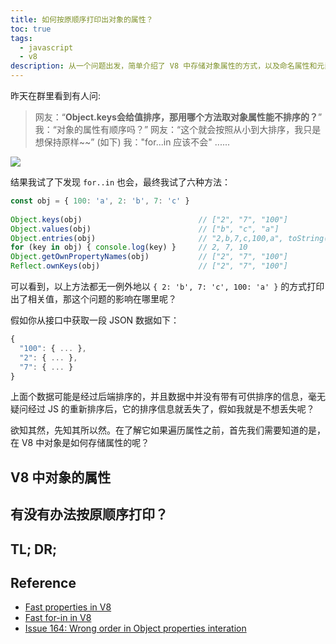 ```yaml
---
title: 如何按原顺序打印出对象的属性？
toc: true
tags: 
  - javascript
  - v8
description: 从一个问题出发，简单介绍了 V8 中存储对象属性的方式，以及命名属性和元素的区别
---
```


昨天在群里看到有人问:

> 网友：“**Object.keys会给值排序，那用哪个方法取对象属性能不排序的？**”
> 我：“对象的属性有顺序吗？”
> 网友：“这个就会按照从小到大排序，我只是想保持原样~~” (如下)
> 我："for...in 应该不会" 
> ......

![](https://ws4.sinaimg.cn/large/006tKfTcly1g0wixmegiij30gk02vglu.jpg)

结果我试了下发现 `for..in` 也会，最终我试了六种方法：

```js
const obj = { 100: 'a', 2: 'b', 7: 'c' }
 
Object.keys(obj)                          // ["2", "7", "100"]
Object.values(obj)                        // ["b", "c", "a"]
Object.entries(obj)                       // "2,b,7,c,100,a", toString() 之后
for (key in obj) { console.log(key) }     // 2, 7, 10
Object.getOwnPropertyNames(obj)           // ["2", "7", "100"]
Reflect.ownKeys(obj)                      // ["2", "7", "100"]
```

可以看到，以上方法都无一例外地以 `{ 2: 'b', 7: 'c', 100: 'a' }` 的方式打印出了相关值，那这个问题的影响在哪里呢？

<!-- more -->

假如你从接口中获取一段 JSON 数据如下：

```js
{
  "100": { ... },
  "2": { ... },
  "7": { ... }
}
```

上面个数据可能是经过后端排序的，并且数据中并没有带有可供排序的信息，毫无疑问经过 JS 的重新排序后，它的排序信息就丢失了，假如我就是不想丢失呢？

欲知其然，先知其所以然。在了解它如果遍历属性之前，首先我们需要知道的是，在 V8 中对象是如何存储属性的呢？

## V8 中对象的属性



## 有没有办法按原顺序打印？

## TL; DR;

## Reference

- [Fast properties in V8](https://v8.dev/blog/fast-properties)
- [Fast for-in in V8](https://v8.dev/blog/fast-for-in)
- [Issue 164: Wrong order in Object properties interation](https://bugs.chromium.org/p/v8/issues/detail?id=164)
